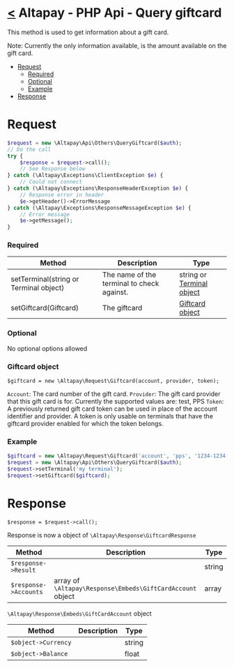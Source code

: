 [<](../index.md) Altapay - PHP Api - Query giftcard
================================================

This method is used to get information about a gift card.

Note: Currently the only information available, is the amount available on the gift card.

- [Request](#request)
    + [Required](#required)
    + [Optional](#optional)
    + [Example](#example)
- [Response](#response)

# Request

```php
$request = new \Altapay\Api\Others\QueryGiftcard($auth);
// Do the call
try {
    $response = $request->call();
    // See Response below
} catch (\Altapay\Exceptions\ClientException $e) {
    // Could not connect
} catch (\Altapay\Exceptions\ResponseHeaderException $e) {
    // Response error in header
    $e->getHeader()->ErrorMessage
} catch (\Altapay\Exceptions\ResponseMessageException $e) {
    // Error message
    $e->getMessage();
}
```

### Required

| Method  | Description | Type |
|---|---|---|
| setTerminal(string or Terminal object) | The name of the terminal to check against. | string or [Terminal object](../types/terminal.md)
| setGiftcard(Giftcard) | The giftcard | [Giftcard object](#giftcard-object)

### Optional

No optional options allowed

### Giftcard object

```
$giftcard = new \Altapay\Request\Giftcard(account, provider, token);
```

`Account`: The card number of the gift card.
`Provider`: The gift card provider that this gift card is for. Currently the supported values are: test, PPS
`Token`: A previously returned gift card token can be used in place of the account identifier and provider. A token is only usable on terminals that have the giftcard provider enabled for which the token belongs.

### Example

```php
$giftcard = new \Altapay\Request\Giftcard('account', 'pps', '1234-1234-12345');
$request = new \Altapay\Api\Others\QueryGiftcard($auth);
$request->setTerminal('my terminal');
$request->setGiftcard($giftcard);
```

# Response

```
$response = $request->call();
```

Response is now a object of `\Altapay\Response\GiftcardResponse`

| Method  | Description | Type |
|---|---|---|
| `$response->Result` | | string
| `$response->Accounts` | array of `\Altapay\Response\Embeds\GiftCardAccount` object | array

`\Altapay\Response\Embeds\GiftCardAccount` object

| Method  | Description | Type |
|---|---|---|
| `$object->Currency` |  | string
| `$object->Balance` |  | float
